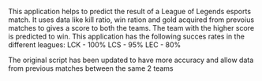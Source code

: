 This application helps to predict the result of a League of Legends esports match. It uses data like kill ratio, win ration and gold acquired from prevoius matches to gives a score to both the teams. The team with the higher score is predicted to win. 
This application has the following succes rates in the different leagues:
LCK - 100%
LCS - 95%
LEC - 80%

The original script has been updated to have more accuracy and allow data from previous matches between the same 2 teams
